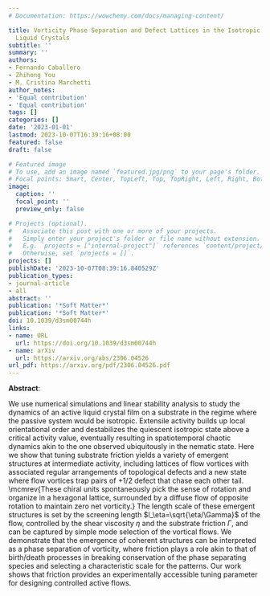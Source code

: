 ```yaml
---
# Documentation: https://wowchemy.com/docs/managing-content/

title: Vorticity Phase Separation and Defect Lattices in the Isotropic Phase of Active
  Liquid Crystals
subtitle: ''
summary: ''
authors:
- Fernando Caballero
- Zhihong You
- M. Cristina Marchetti
author_notes:
- 'Equal contribution'
- 'Equal contribution'
tags: []
categories: []
date: '2023-01-01'
lastmod: 2023-10-07T16:39:16+08:00
featured: false
draft: false

# Featured image
# To use, add an image named `featured.jpg/png` to your page's folder.
# Focal points: Smart, Center, TopLeft, Top, TopRight, Left, Right, BottomLeft, Bottom, BottomRight.
image:
  caption: ''
  focal_point: ''
  preview_only: false

# Projects (optional).
#   Associate this post with one or more of your projects.
#   Simply enter your project's folder or file name without extension.
#   E.g. `projects = ["internal-project"]` references `content/project/deep-learning/index.md`.
#   Otherwise, set `projects = []`.
projects: []
publishDate: '2023-10-07T08:39:16.840529Z'
publication_types:
- journal-article
- all
abstract: ''
publication: '*Soft Matter*'
publication: '*Soft Matter*'
doi: 10.1039/d3sm00744h
links:
- name: URL
  url: https://doi.org/10.1039/d3sm00744h
- name: arXiv
  url: https://arxiv.org/abs/2306.04526
url_pdf: https://arxiv.org/pdf/2306.04526.pdf  
---
```


**Abstract**:

We use numerical simulations and linear stability analysis to study the dynamics of an active liquid crystal film on a substrate in the regime where the passive system would be isotropic. Extensile activity builds up local orientational order and  destabilizes the quiescent isotropic state above a critical activity value, eventually resulting in spatiotemporal chaotic dynamics akin to the one observed ubiquitously in the nematic state. Here we show that tuning substrate friction yields a variety of emergent structures at intermediate activity, including lattices of flow vortices with associated regular arrangements of topological defects and a new state where flow vortices trap pairs of $+1/2$ defect that chase each other tail. \mcmrev{These chiral units spontaneously pick the sense of rotation and organize in a hexagonal lattice, surrounded by a diffuse flow of opposite rotation to maintain zero net vorticity.} The length scale of these emergent structures is set by the screening length $l_\eta=\sqrt{\eta/\Gamma}$ of the flow, controlled by the shear viscosity  $\eta$ and the substrate friction $\Gamma$, and can be captured by simple mode selection of the vortical flows. We demonstrate that the emergence of coherent structures can be interpreted as a phase separation of vorticity, where friction plays a role akin to that of birth/death processes in breaking conservation of the phase separating species and selecting a characteristic scale for the patterns. Our work shows that friction provides an experimentally accessible tuning parameter for designing controlled active flows.
